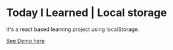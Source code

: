 # Today I Learned | Local storage
It's a react based learning project using localStorage.

[See Demo here](https://facts-react-app.netlify.app/)
